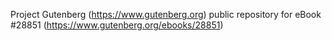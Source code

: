 Project Gutenberg (https://www.gutenberg.org) public repository for eBook #28851 (https://www.gutenberg.org/ebooks/28851)
